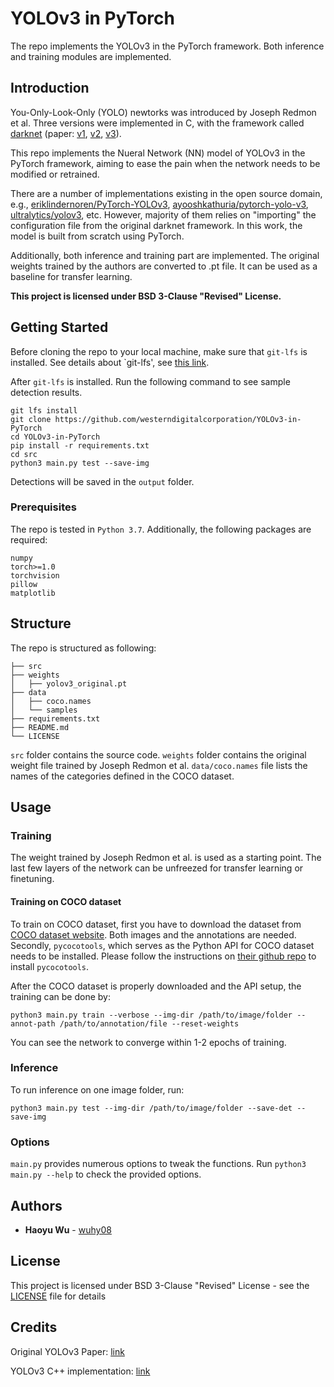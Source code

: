 # YOLOv3 in PyTorch

The repo implements the YOLOv3 in the PyTorch framework. Both inference and training modules are implemented.

## Introduction

You-Only-Look-Only (YOLO) newtorks was introduced by Joseph Redmon et al. 
Three versions were implemented in C, with the framework called [darknet](https://github.com/pjreddie/darknet) (paper: [v1](https://arxiv.org/abs/1506.02640), [v2](https://arxiv.org/abs/1612.08242), [v3](https://arxiv.org/abs/1804.02767)).

This repo implements the Nueral Network (NN) model of YOLOv3 in the PyTorch framework, aiming to ease the pain when the network needs to be modified or retrained.

There are a number of implementations existing in the open source domain, 
e.g., [eriklindernoren/PyTorch-YOLOv3](https://github.com/eriklindernoren/PyTorch-YOLOv3),
[ayooshkathuria/pytorch-yolo-v3](https://github.com/ayooshkathuria/pytorch-yolo-v3),
[ultralytics/yolov3](https://github.com/ultralytics/yolov3), etc.
However, majority of them relies on "importing" the configuration file from the original darknet framework.
In this work, the model is built from scratch using PyTorch.

Additionally, both inference and training part are implemented. 
The original weights trained by the authors are converted to .pt file.
It can be used as a baseline for transfer learning.

**This project is licensed under BSD 3-Clause "Revised" License.**

## Getting Started

Before cloning the repo to your local machine, make sure that `git-lfs` is installed. See details about `git-lfs', see [this link](https://www.atlassian.com/git/tutorials/git-lfs#installing-git-lfs).

After `git-lfs` is installed. Run the following command to see sample detection results.
```
git lfs install
git clone https://github.com/westerndigitalcorporation/YOLOv3-in-PyTorch
cd YOLOv3-in-PyTorch
pip install -r requirements.txt
cd src
python3 main.py test --save-img

```
Detections will be saved in the `output` folder.

### Prerequisites

The repo is tested in `Python 3.7`. Additionally, the following packages are required: 

```
numpy
torch>=1.0
torchvision
pillow
matplotlib
```

## Structure

The repo is structured as following:
```
├── src
├── weights
│   ├── yolov3_original.pt
├── data
│   ├── coco.names
│   └── samples
├── requirements.txt
├── README.md
└── LICENSE
```

`src` folder contains the source code. 
`weights` folder contains the original weight file trained by Joseph Redmon et al.
`data/coco.names` file lists the names of the categories defined in the COCO dataset. 

## Usage

### Training

The weight trained by Joseph Redmon et al. is used as a starting point. 
The last few layers of the network can be unfreezed for transfer learning or finetuning. 

#### Training on COCO dataset

To train on COCO dataset, first you have to download the dataset from [COCO dataset website](http://cocodataset.org/#home).
Both images and the annotations are needed. 
Secondly, `pycocotools`, which serves as the Python API for COCO dataset needs to be installed.
Please follow the instructions on [their github repo](https://github.com/cocodataset/cocoapi) to install `pycocotools`.

After the COCO dataset is properly downloaded and the API setup, the training can be done by:

```
python3 main.py train --verbose --img-dir /path/to/image/folder --annot-path /path/to/annotation/file --reset-weights
```
You can see the network to converge within 1-2 epochs of training.

### Inference

To run inference on one image folder, run:

```
python3 main.py test --img-dir /path/to/image/folder --save-det --save-img
```

### Options

`main.py` provides numerous options to tweak the functions. Run `python3 main.py --help` to check the provided options.

## Authors

* **Haoyu Wu** - [wuhy08](https://github.com/wuhy08)

## License

This project is licensed under BSD 3-Clause "Revised" License - see the [LICENSE](LICENSE) file for details

## Credits

Original YOLOv3 Paper: [link](https://arxiv.org/pdf/1804.02767.pdf)

YOLOv3 C++ implementation: [link](https://github.com/pjreddie/darknet)
